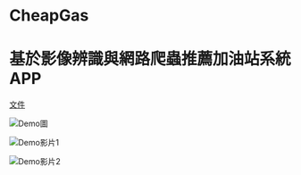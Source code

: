 # CheapGas  
# 基於影像辨識與網路爬蟲推薦加油站系統APP


[文件](https://github.com/ben870217/gascheap/tree/master/%E6%96%87%E4%BB%B6)

![Demo圖](https://github.com/ben870217/gascheap/tree/master/%E7%AF%84%E4%BE%8B%E5%9C%96)

![Demo影片1](https://youtu.be/4y3euFhrgE0)

![Demo影片2](https://youtu.be/hpyAzyTqvak)

